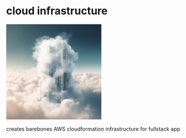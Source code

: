 # cloud infrastructure

<img src="./cloud_formation.png" alt="cloudformation" style="zoom:25%;" />

creates barebones AWS cloudformation infrastructure for fullstack app